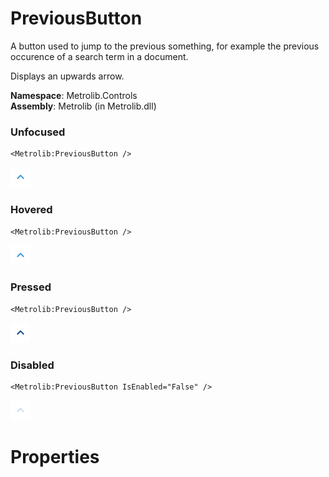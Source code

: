 # PreviousButton  

A button used to jump to the previous something, for example
                the previous occurence of a search term in a document.

Displays an upwards arrow.

**Namespace**: Metrolib.Controls  
**Assembly**: Metrolib (in Metrolib.dll)  

### Unfocused

```xaml
<Metrolib:PreviousButton />
```
![Image of PreviousButton, Unfocused](Unfocused.png)

### Hovered

```xaml
<Metrolib:PreviousButton />
```
![Image of PreviousButton, Hovered](Hovered.png)

### Pressed

```xaml
<Metrolib:PreviousButton />
```
![Image of PreviousButton, Pressed](Pressed.png)

### Disabled

```xaml
<Metrolib:PreviousButton IsEnabled="False" />
```
![Image of PreviousButton, Disabled](Disabled.png)

# Properties  


